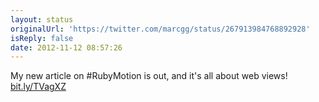 ```yaml
---
layout: status
originalUrl: 'https://twitter.com/marcgg/status/267913984768892928'
isReply: false
date: 2012-11-12 08:57:26
---
```


My new article on #RubyMotion is out, and it's all about web views! [bit.ly/TVagXZ](http://bit.ly/TVagXZ)
